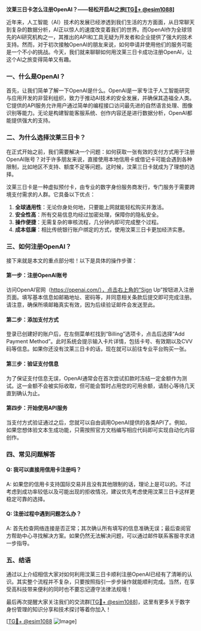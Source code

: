 **汶莱三日卡怎么注册OpenAI？——轻松开启AI之旅[[TG💪+ @esim1088](https://t.me/s/esim1088)]**

近年来，人工智能（AI）技术的发展已经渗透到我们生活的方方面面，从日常聊天到复杂的数据分析，AI正以惊人的速度改变着我们的世界。而OpenAI作为全球领先的AI研究机构之一，其推出的API和工具无疑为开发者和企业提供了强大的技术支持。然而，对于初次接触OpenAI的朋友来说，如何申请并使用他们的服务可能是一个不小的挑战。今天，我们就来聊聊如何用汶莱三日卡成功注册OpenAI，让这个AI之旅变得简单又有趣。

### 一、什么是OpenAI？

首先，让我们简单了解一下OpenAI是什么。OpenAI是一家专注于人工智能研究与应用开发的非营利组织，致力于推动AI技术的安全发展，并确保其造福全人类。它提供的API服务允许用户通过简单的编程接口访问最先进的自然语言处理、图像识别等能力。无论是构建智能客服系统、创作内容还是进行数据分析，OpenAI都能提供强大的支持。

### 二、为什么选择汶莱三日卡？

在正式开始之前，我们需要解决一个问题：如何获取一张有效的支付方式用于注册OpenAI账号？对于许多朋友来说，直接使用本地信用卡或借记卡可能会遇到各种限制，比如地区不支持、额度不足等问题。这时候，汶莱三日卡就成为了理想的选择。

汶莱三日卡是一种虚拟预付卡，由专业的数字身份服务商发行，专门服务于需要跨境支付需求的人群。它具备以下优点：
1. **全球通用性**：无论你身处何地，只要能上网就能轻松购买并激活。
2. **安全性高**：所有交易信息均经过加密处理，保障你的隐私安全。
3. **操作便捷**：无需复杂的审核流程，几分钟内即可完成整个过程。
4. **成本低廉**：相比传统银行账户绑定的方式，使用汶莱三日卡更加经济实惠。

### 三、如何注册OpenAI？

接下来就是本文的重点部分啦！以下是具体的操作步骤：

#### 第一步：注册OpenAI账号
访问OpenAI官网（https://openai.com/），点击右上角的“Sign Up”按钮进入注册页面。填写基本信息如邮箱地址、密码等，并同意相关条款后提交即可完成注册。请注意，确保所填邮箱真实有效，因为后续验证邮件会发送至此。

#### 第二步：添加支付方式
登录已创建好的账户后，在左侧菜单栏找到“Billing”选项卡，点击后选择“Add Payment Method”。此时系统会提示输入卡片详情，包括卡号、有效期以及CVV码等信息。如果你还没有汶莱三日卡的话，现在就可以前往专业平台购买一张。

#### 第三步：验证支付信息
为了保证支付信息无误，OpenAI通常会在首次尝试扣款时冻结一定金额作为测试。这一金额不会被实际收取，但可能会暂时占用您的可用余额，请耐心等待几天直到确认为止。

#### 第四步：开始使用API服务
当支付方式验证通过之后，您就可以自由调用OpenAI提供的各类API了。例如，如果您想体验文本生成功能，只需按照官方文档编写相应代码即可实现自动化内容创作。

### 四、常见问题解答

#### Q: 我可以直接用信用卡注册吗？
A: 如果您的信用卡支持国际交易并且没有其他限制的话，理论上是可以的。不过考虑到成功率较低以及可能出现的拒收情况，建议优先考虑使用汶莱三日卡这样更稳定可靠的选择。

#### Q: 注册过程中遇到问题怎么办？
A: 首先检查网络连接是否正常；其次确认所有填写的信息准确无误；最后查阅官方帮助中心寻找解决方案。如果仍然无法解决问题，可以通过邮件联系客服寻求进一步指导。

### 五、结语

通过以上介绍相信大家对如何利用汶莱三日卡顺利注册OpenAI已经有了清晰的认识。其实整个流程并不复杂，只要按照指引一步步操作就能顺利完成。当然，在享受高科技带来便利的同时也不要忘记遵守法律法规哦！

最后再次提醒大家关注我们的交流群[[TG💪+ @esim1088](https://t.me/s/esim1088)]，这里有更多关于数字身份管理的知识分享和技术探讨等着你加入！

[[TG💪+ @esim1088](https://t.me/s/esim1088) ![Image](https://i.postimg.cc/4NQfJmqS/Snipaste-2025-05-13-00-14-12.png)]